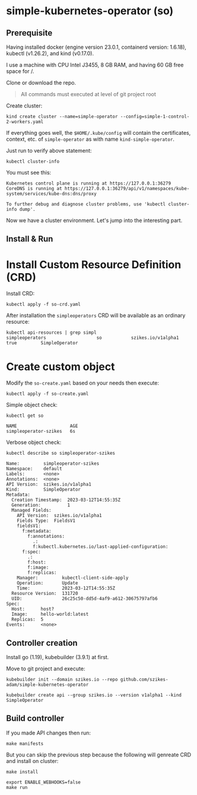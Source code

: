 # simple-kubernetes-operator (so)

## Prerequisite

Having installed docker (engine version 23.0.1, containerd version: 1.6.18), kubectl (v1.26.2), and kind (v0.17.0).

I use a machine with CPU Intel J3455, 8 GB RAM, and having 60 GB free space for /.

Clone or download the repo.

> All commands must executed at level of git project root

Create cluster:
```
kind create cluster --name=simple-operator --config=simple-1-control-2-workers.yaml
```

If everything goes well, the `$HOME/.kube/config` will contain the certificates, context, etc. of `simple-operator` as with name `kind-simple-operator`.

Just run to verify above statement:
```
kubectl cluster-info
```
You must see this:
```
Kubernetes control plane is running at https://127.0.0.1:36279
CoreDNS is running at https://127.0.0.1:36279/api/v1/namespaces/kube-system/services/kube-dns:dns/proxy

To further debug and diagnose cluster problems, use 'kubectl cluster-info dump'.
```

Now we have a cluster environment. Let's jump into the interesting part.

## Install & Run

# Install Custom Resource Definition (CRD)

Install CRD:
```
kubectl apply -f so-crd.yaml
```

After installation the `simpleoperators` CRD will be available as an ordinary resource:
```
kubectl api-resources | grep simpl
simpleoperators                   so           szikes.io/v1alpha1                     true         SimpleOperator
```

# Create custom object

Modify the `so-create.yaml` based on your needs then execute:
```
kubectl apply -f so-create.yaml
```

Simple object check:
```
kubectl get so
```
```
NAME                    AGE
simpleoperator-szikes   6s
```

Verbose object check:
```
kubectl describe so simpleoperator-szikes
```
```
Name:         simpleoperator-szikes
Namespace:    default
Labels:       <none>
Annotations:  <none>
API Version:  szikes.io/v1alpha1
Kind:         SimpleOperator
Metadata:
  Creation Timestamp:  2023-03-12T14:55:35Z
  Generation:          1
  Managed Fields:
    API Version:  szikes.io/v1alpha1
    Fields Type:  FieldsV1
    fieldsV1:
      f:metadata:
        f:annotations:
          .:
          f:kubectl.kubernetes.io/last-applied-configuration:
      f:spec:
        .:
        f:host:
        f:image:
        f:replicas:
    Manager:         kubectl-client-side-apply
    Operation:       Update
    Time:            2023-03-12T14:55:35Z
  Resource Version:  131720
  UID:               26c25c50-dd5d-4af9-a612-30675797afb6
Spec:
  Host:      host?
  Image:     hello-world:latest
  Replicas:  5
Events:      <none>
```

## Controller creation

Install go (1.19), kubebuilder (3.9.1) at first.

Move to git project and execute:
```
kubebuilder init --domain szikes.io --repo github.com/szikes-adam/simple-kubernetes-operator

kubebuilder create api --group szikes.io --version v1alpha1 --kind SimpleOperator
```

## Build controller

If you made API changes then run:
```
make manifests
```

But you can skip the previous step because the following will genreate CRD and install on cluster:
```
make install
```

```
export ENABLE_WEBHOOKS=false
make run
```
